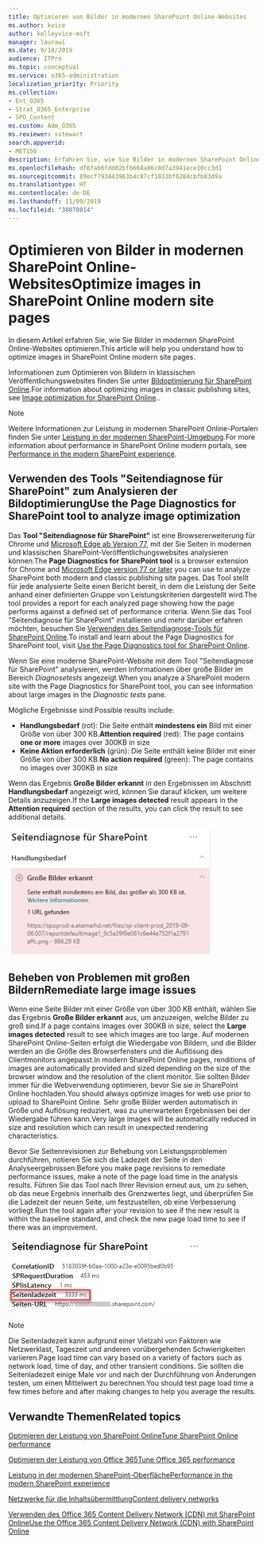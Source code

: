 ```yaml
---
title: Optimieren von Bilder in modernen SharePoint Online-Websites
ms.author: kvice
author: kelleyvice-msft
manager: laurawi
ms.date: 9/18/2019
audience: ITPro
ms.topic: conceptual
ms.service: o365-administration
localization_priority: Priority
ms.collection:
- Ent_O365
- Strat_O365_Enterprise
- SPO_Content
ms.custom: Adm_O365
ms.reviewer: sstewart
search.appverid:
- MET150
description: Erfahren Sie, wie Sie Bilder in modernen SharePoint Online-Websites optimieren.
ms.openlocfilehash: df6fab6fdd02bf6668a86c8d7a3941ece10cc3d1
ms.sourcegitcommit: 89ecf793443963b4c87cf1033bf0284cbfb83d9a
ms.translationtype: HT
ms.contentlocale: de-DE
ms.lasthandoff: 11/09/2019
ms.locfileid: "38078014"
---
```

# <a name="optimize-images-in-sharepoint-online-modern-site-pages"></a><span data-ttu-id="b4ef0-103">Optimieren von Bilder in modernen SharePoint Online-Websites</span><span class="sxs-lookup"><span data-stu-id="b4ef0-103">Optimize images in SharePoint Online modern site pages</span></span>

<span data-ttu-id="b4ef0-104">In diesem Artikel erfahren Sie, wie Sie Bilder in modernen SharePoint Online-Websites optimieren.</span><span class="sxs-lookup"><span data-stu-id="b4ef0-104">This article will help you understand how to optimize images in SharePoint Online modern site pages.</span></span>

<span data-ttu-id="b4ef0-105">Informationen zum Optimieren von Bildern in klassischen Veröffentlichungswebsites finden Sie unter [Bildoptimierung für SharePoint Online](image-optimization-for-sharepoint-online.md).</span><span class="sxs-lookup"><span data-stu-id="b4ef0-105">For information about optimizing images in classic publishing sites, see [Image optimization for SharePoint Online](image-optimization-for-sharepoint-online.md)..</span></span>

>[!NOTE]
><span data-ttu-id="b4ef0-106">Weitere Informationen zur Leistung in modernen SharePoint Online-Portalen finden Sie unter [Leistung in der modernen SharePoint-Umgebung](https://docs.microsoft.com/sharepoint/modern-experience-performance).</span><span class="sxs-lookup"><span data-stu-id="b4ef0-106">For more information about performance in SharePoint Online modern portals, see [Performance in the modern SharePoint experience](https://docs.microsoft.com/sharepoint/modern-experience-performance).</span></span>

## <a name="use-the-page-diagnostics-for-sharepoint-tool-to-analyze-image-optimization"></a><span data-ttu-id="b4ef0-107">Verwenden des Tools "Seitendiagnose für SharePoint" zum Analysieren der Bildoptimierung</span><span class="sxs-lookup"><span data-stu-id="b4ef0-107">Use the Page Diagnostics for SharePoint tool to analyze image optimization</span></span>

<span data-ttu-id="b4ef0-108">Das **Tool "Seitendiagnose für SharePoint"** ist eine Browsererweiterung für Chrome und [Microsoft Edge ab Version 77](https://www.microsoftedgeinsider.com/download?form=MI13E8&OCID=MI13E8), mit der Sie Seiten in modernen und klassischen SharePoint-Veröffentlichungswebsites analysieren können.</span><span class="sxs-lookup"><span data-stu-id="b4ef0-108">The **Page Diagnostics for SharePoint tool** is a browser extension for Chrome and [Microsoft Edge version 77 or later](https://www.microsoftedgeinsider.com/download?form=MI13E8&OCID=MI13E8) you can use to analyze SharePoint both modern and classic publishing site pages.</span></span> <span data-ttu-id="b4ef0-109">Das Tool stellt für jede analysierte Seite einen Bericht bereit, in dem die Leistung der Seite anhand einer definierten Gruppe von Leistungskriterien dargestellt wird.</span><span class="sxs-lookup"><span data-stu-id="b4ef0-109">The tool provides a report for each analyzed page showing how the page performs against a defined set of performance criteria.</span></span> <span data-ttu-id="b4ef0-110">Wenn Sie das Tool "Seitendiagnose für SharePoint" installieren und mehr darüber erfahren möchten, besuchen Sie [Verwenden des Seitendiagnose-Tools für SharePoint Online](page-diagnostics-for-spo.md).</span><span class="sxs-lookup"><span data-stu-id="b4ef0-110">To install and learn about the Page Diagnostics for SharePoint tool, visit [Use the Page Diagnostics tool for SharePoint Online](page-diagnostics-for-spo.md).</span></span>

<span data-ttu-id="b4ef0-111">Wenn Sie eine moderne SharePoint-Website mit dem Tool "Seitendiagnose für SharePoint" analysieren, werden Informationen über große Bilder im Bereich _Diagnosetests_ angezeigt.</span><span class="sxs-lookup"><span data-stu-id="b4ef0-111">When you analyze a SharePoint modern site with the Page Diagnostics for SharePoint tool, you can see information about large images in the _Diagnostic tests_ pane.</span></span>

<span data-ttu-id="b4ef0-112">Mögliche Ergebnisse sind:</span><span class="sxs-lookup"><span data-stu-id="b4ef0-112">Possible results include:</span></span>

- <span data-ttu-id="b4ef0-113">**Handlungsbedarf** (rot): Die Seite enthält **mindestens ein** Bild mit einer Größe von über 300 KB.</span><span class="sxs-lookup"><span data-stu-id="b4ef0-113">**Attention required** (red): The page contains **one or more** images over 300KB in size</span></span>
- <span data-ttu-id="b4ef0-114">**Keine Aktion erforderlich** (grün): Die Seite enthält keine Bilder mit einer Größe von über 300 KB.</span><span class="sxs-lookup"><span data-stu-id="b4ef0-114">**No action required** (green): The page contains no images over 300KB in size</span></span>

<span data-ttu-id="b4ef0-115">Wenn das Ergebnis **Große Bilder erkannt** in den Ergebnissen im Abschnitt **Handlungsbedarf** angezeigt wird, können Sie darauf klicken, um weitere Details anzuzeigen.</span><span class="sxs-lookup"><span data-stu-id="b4ef0-115">If the **Large images detected** result appears in the **Attention required** section of the results, you can click the result to see additional details.</span></span>

![Tool für die Seitendiagnose – Ergebnisse](media/modern-portal-optimization/pagediag-large-images.png)

## <a name="remediate-large-image-issues"></a><span data-ttu-id="b4ef0-117">Beheben von Problemen mit großen Bildern</span><span class="sxs-lookup"><span data-stu-id="b4ef0-117">Remediate large image issues</span></span>

<span data-ttu-id="b4ef0-118">Wenn eine Seite Bilder mit einer Größe von über 300 KB enthält, wählen Sie das Ergebnis **Große Bilder erkannt** aus, um anzuzeigen, welche Bilder zu groß sind.</span><span class="sxs-lookup"><span data-stu-id="b4ef0-118">If a page contains images over 300KB in size, select the **Large images detected** result to see which images are too large.</span></span> <span data-ttu-id="b4ef0-119">Auf modernen SharePoint Online-Seiten erfolgt die Wiedergabe von Bildern, und die Bilder werden an die Größe des Browserfensters und die Auflösung des Clientmonitors angepasst.</span><span class="sxs-lookup"><span data-stu-id="b4ef0-119">In modern SharePoint Online pages, renditions of images are automatically provided and sized depending on the size of the browser window and the resolution of the client monitor.</span></span> <span data-ttu-id="b4ef0-120">Sie sollten Bilder immer für die Webverwendung optimieren, bevor Sie sie in SharePoint Online hochladen.</span><span class="sxs-lookup"><span data-stu-id="b4ef0-120">You should always optimize images for web use prior to upload to SharePoint Online.</span></span> <span data-ttu-id="b4ef0-121">Sehr große Bilder werden automatisch in Größe und Auflösung reduziert, was zu unerwarteten Ergebnissen bei der Wiedergabe führen kann.</span><span class="sxs-lookup"><span data-stu-id="b4ef0-121">Very large images will be automatically reduced in size and resolution which can result in unexpected rendering characteristics.</span></span>

<span data-ttu-id="b4ef0-122">Bevor Sie Seitenrevisionen zur Behebung von Leistungsproblemen durchführen, notieren Sie sich die Ladezeit der Seite in den Analyseergebnissen.</span><span class="sxs-lookup"><span data-stu-id="b4ef0-122">Before you make page revisions to remediate performance issues, make a note of the page load time in the analysis results.</span></span> <span data-ttu-id="b4ef0-123">Führen Sie das Tool nach Ihrer Revision erneut aus, um zu sehen, ob das neue Ergebnis innerhalb des Grenzwertes liegt, und überprüfen Sie die Ladezeit der neuen Seite, um festzustellen, ob eine Verbesserung vorliegt.</span><span class="sxs-lookup"><span data-stu-id="b4ef0-123">Run the tool again after your revision to see if the new result is within the baseline standard, and check the new page load time to see if there was an improvement.</span></span>

![Ergebnisse der Seitenladezeiten](media/modern-portal-optimization/pagediag-page-load-time.png)

>[!NOTE]
><span data-ttu-id="b4ef0-125">Die Seitenladezeit kann aufgrund einer Vielzahl von Faktoren wie Netzwerklast, Tageszeit und anderen vorübergehenden Schwierigkeiten variieren.</span><span class="sxs-lookup"><span data-stu-id="b4ef0-125">Page load time can vary based on a variety of factors such as network load, time of day, and other transient conditions.</span></span> <span data-ttu-id="b4ef0-126">Sie sollten die Seitenladezeit einige Male vor und nach der Durchführung von Änderungen testen, um einen Mittelwert zu berechnen.</span><span class="sxs-lookup"><span data-stu-id="b4ef0-126">You should test page load time a few times before and after making changes to help you average the results.</span></span>

## <a name="related-topics"></a><span data-ttu-id="b4ef0-127">Verwandte Themen</span><span class="sxs-lookup"><span data-stu-id="b4ef0-127">Related topics</span></span>

[<span data-ttu-id="b4ef0-128">Optimieren der Leistung von SharePoint Online</span><span class="sxs-lookup"><span data-stu-id="b4ef0-128">Tune SharePoint Online performance</span></span>](tune-sharepoint-online-performance.md)

[<span data-ttu-id="b4ef0-129">Optimieren der Leistung von Office 365</span><span class="sxs-lookup"><span data-stu-id="b4ef0-129">Tune Office 365 performance</span></span>](tune-office-365-performance.md)

[<span data-ttu-id="b4ef0-130">Leistung in der modernen SharePoint-Oberfläche</span><span class="sxs-lookup"><span data-stu-id="b4ef0-130">Performance in the modern SharePoint experience</span></span>](https://docs.microsoft.com/sharepoint/modern-experience-performance.md)

[<span data-ttu-id="b4ef0-131">Netzwerke für die Inhaltsübermittlung</span><span class="sxs-lookup"><span data-stu-id="b4ef0-131">Content delivery networks</span></span>](content-delivery-networks.md)

[<span data-ttu-id="b4ef0-132">Verwenden des Office 365 Content Delivery Network (CDN) mit SharePoint Online</span><span class="sxs-lookup"><span data-stu-id="b4ef0-132">Use the Office 365 Content Delivery Network (CDN) with SharePoint Online</span></span>](use-office-365-cdn-with-spo.md)
